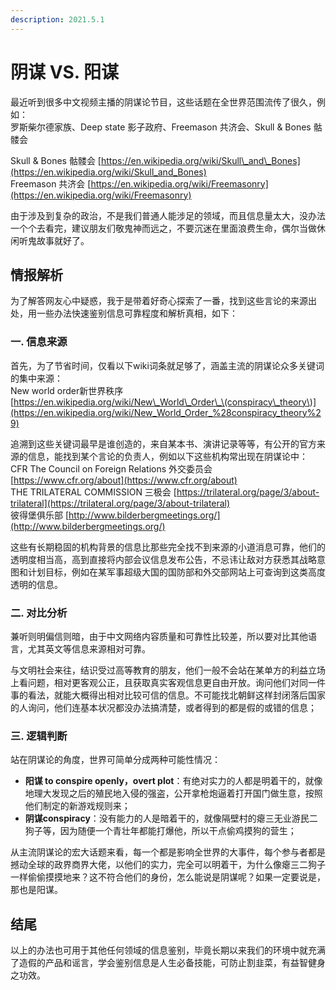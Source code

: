```yaml
---
description: 2021.5.1
---
```


# 阴谋 VS. 阳谋

最近听到很多中文视频主播的阴谋论节目，这些话题在全世界范围流传了很久，例如：  
罗斯柴尔德家族、Deep state 影子政府、Freemason 共济会、Skull & Bones 骷髅会  
  
 Skull & Bones 骷髅会 [https://en.wikipedia.org/wiki/Skull\_and\_Bones](https://en.wikipedia.org/wiki/Skull_and_Bones)  
 Freemason 共济会 [https://en.wikipedia.org/wiki/Freemasonry](https://en.wikipedia.org/wiki/Freemasonry)  
  
 由于涉及到复杂的政治，不是我们普通人能涉足的领域，而且信息量太大，没办法一个个去看完，建议朋友们敬鬼神而远之，不要沉迷在里面浪费生命，偶尔当做休闲听鬼故事就好了。  


## **情报**解析

 为了解答网友心中疑惑，我于是带着好奇心探索了一番，找到这些言论的来源出处，用一些办法快速鉴别信息可靠程度和解析真相，如下：  


### **一. 信息来源**

 首先，为了节省时间，仅看以下wiki词条就足够了，涵盖主流的阴谋论众多关键词的集中来源：  
 New world order新世界秩序 [https://en.wikipedia.org/wiki/New\_World\_Order\_\(conspiracy\_theory\)](https://en.wikipedia.org/wiki/New_World_Order_%28conspiracy_theory%29)  
  
 追溯到这些关键词最早是谁创造的，来自某本书、演讲记录等等，有公开的官方来源的信息，能找到某个言论的负责人，例如以下这些机构常出现在阴谋论中：  
 CFR The Council on Foreign Relations 外交委员会 [https://www.cfr.org/about](https://www.cfr.org/about)  
THE TRILATERAL COMMISSION 三极会 [https://trilateral.org/page/3/about-trilateral](https://trilateral.org/page/3/about-trilateral)  
彼得堡俱乐部 [http://www.bilderbergmeetings.org/](http://www.bilderbergmeetings.org/)  
  
 这些有长期稳固的机构背景的信息比那些完全找不到来源的小道消息可靠，他们的透明度相当高，高到直接将内部会议信息发布公告，不忌讳让敌对方获悉其战略意图和计划目标，例如在某军事超级大国的国防部和外交部网站上可查询到这类高度透明的信息。

### **二. 对比分析**

 兼听则明偏信则暗，由于中文网络内容质量和可靠性比较差，所以要对比其他语言，尤其英文等信息来源相对可靠。  
  
 与文明社会来往，结识受过高等教育的朋友，他们一般不会站在某单方的利益立场上看问题，相对更客观公正，且获取真实客观信息更自由开放。询问他们对同一件事的看法，就能大概得出相对比较可信的信息。不可能找北朝鲜这样封闭落后国家的人询问，他们连基本状况都没办法搞清楚，或者得到的都是假的或错的信息；  


### **三. 逻辑判断**

 站在阴谋论的角度，世界可简单分成两种可能性情况：

* **阳谋 to conspire openly，overt plot**：有绝对实力的人都是明着干的，就像地理大发现之后的殖民地入侵的强盗，公开拿枪炮逼着打开国门做生意，按照他们制定的新游戏规则来；
* **阴谋conspiracy**：没有能力的人是暗着干的，就像隔壁村的瘪三无业游民二狗子等，因为随便一个青壮年都能打爆他，所以干点偷鸡摸狗的营生；

 从主流阴谋论的宏大话题来看，每一个都是影响全世界的大事件，每个参与者都是撼动全球的政界商界大佬，以他们的实力，完全可以明着干，为什么像瘪三二狗子一样偷偷摸摸地来？这不符合他们的身份，怎么能说是阴谋呢？如果一定要说是，那也是阳谋。  
  


## 结尾

  
 以上的办法也可用于其他任何领域的信息鉴别，毕竟长期以来我们的环境中就充满了造假的产品和谣言，学会鉴别信息是人生必备技能，可防止割韭菜，有益智健身之功效。  


